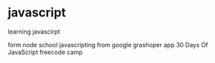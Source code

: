# javascript
learning javascirpt

form node school javascripting
from google grashoper app
30 Days Of JavaScript
freecode camp